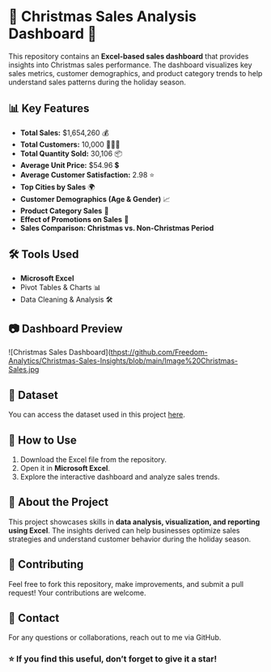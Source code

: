 # 🎄 Christmas Sales Analysis Dashboard 🎯

This repository contains an **Excel-based sales dashboard** that provides insights into Christmas sales performance. The dashboard visualizes key sales metrics, customer demographics, and product category trends to help understand sales patterns during the holiday season.

## 📊 Key Features
- **Total Sales:** $1,654,260 💰  
- **Total Customers:** 10,000 🧑‍🤝‍🧑  
- **Total Quantity Sold:** 30,106 📦  
- **Average Unit Price:** $54.96 💲  
- **Average Customer Satisfaction:** 2.98 ⭐  
- **Top Cities by Sales** 🌍  
- **Customer Demographics (Age & Gender)** 📈  
- **Product Category Sales** 🛒  
- **Effect of Promotions on Sales** 🎁  
- **Sales Comparison: Christmas vs. Non-Christmas Period**  

## 🛠️ Tools Used
- **Microsoft Excel**
- Pivot Tables & Charts 📊
- Data Cleaning & Analysis 🛠️  

## 📷 Dashboard Preview
![Christmas Sales Dashboard]([thpst://github.com/Freedom-Analytics/Christmas-Sales-Insights/blob/main/Image%20Christmas-Sales.jpg](https://github.com/Freedom-Analytics/Christmas-Sales-Insights/blob/main/Image%20Christmas-Sales.jpg)

## 📂 Dataset
You can access the dataset used in this project [here](https://1drv.ms/u/c/07fb2997ad559975/ESkgWt7h7AlFsWQifdFTBgoBU3dK6dSO83--Sl9_lQ8PSA?e=wR9bVR).

## 🚀 How to Use
1. Download the Excel file from the repository.
2. Open it in **Microsoft Excel**.
3. Explore the interactive dashboard and analyze sales trends.

## 📌 About the Project
This project showcases skills in **data analysis, visualization, and reporting using Excel**. The insights derived can help businesses optimize sales strategies and understand customer behavior during the holiday season.

## 🤝 Contributing
Feel free to fork this repository, make improvements, and submit a pull request! Your contributions are welcome. 

## 📩 Contact
For any questions or collaborations, reach out to me via GitHub.

### ⭐ If you find this useful, don’t forget to give it a star!
